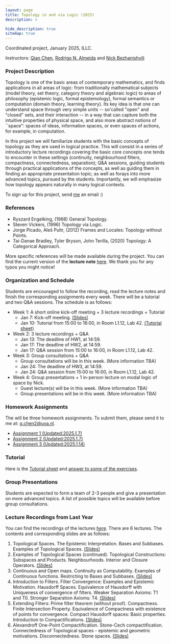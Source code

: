 ```yaml
---
layout: page
title: Topology in and via Logic (2025)
description: >

hide_description: true
sitemap: true
---
```


Coordinated project, January 2025, ILLC.

Instructors: [Qian Chen](/), [Rodrigo N. Almeida](https://rodrigonalmeida.github.io/) and [Nick Bezhanishvili](https://staff.fnwi.uva.nl/n.bezhanishvili/)

### Project Description

Topology is one of the basic areas of contemporary mathematics, and finds applications in all areas of logic: from traditionally mathematical subjects (model theory, set theory, category theory and algebraic logic) to areas of philosophy (epistemic logic, formal epistemology), formal semantics or computation (domain theory, learning theory). Its key idea is that one can understand space through very simple units -- so'called "open" and "closed" sets, and their interaction -- in a way that can capture both the intuitive properties of physical space, and also more abstract notions of ``space": spaces of ideas, information spaces, or even spaces of actions, for example, in computation.

In this project we will familiarize students with the basic concepts of topology as they are used in logical practice. This will consist in a series of introductory lecture recordings covering the basic core concepts one tends to encounter in these settings (continuity, neighbourhood filters, compactness, connectedness, separation); Q&A sessions, guiding students through practical applications of the concepts, as well as guiding them in finding an appropriate presentation topic; as well as forays into more advanced topics, pursued by the students. Importantly, we will emphasize how topology appears naturally in many logical contexts.

To sign up for this project, send [me](mailto:q.chen2@uva.nl) an email :)

### References

- Ryszard Engelking, (1968) General Topology.
- Steven Vickers, (1996) Topology via Logic.
- Jorge Picado, Aleš Pultr, (2012) Frames and Locales: Topology without Points.
- Tai-Danae Bradley, Tyler Bryson, John Terilla, (2020) Topology: A Categorical Approach.

More specific references will be made available during the project. You can find the current version of the **lecture note** [here](LectureNote_Topo.pdf). We thank you for any typos you might notice!

### Organization and Schedule

Students are encouraged to follow the recording, read the lecture notes and finish the corresponding assignments every week. There will be a tutorial and two Q&A sessions. The schedule is as follows:

- Week 1: A short online kick-off meeting + 3 lecture recordings + Tutorial
  - Jan 7: Kick-off meeting. [(Slides)](/teaching/Topo-2025-kickoff-meeting.pdf)
  - Jan 10: Tutorial from 15:00 to 16:00, in Room L1.12, Lab 42. [(Tutorial sheet)](/Teaching/Topo-Tutorial-1.pdf)
- Week 2: 3 lecture recordings + Q&A 
  - Jan 13: The deadline of HW1, at 14:59.
  - Jan 17: The deadline of HW2, at 14:59.
  - Jan 17: Q&A session from 15:00 to 16:00, in Room L1.12, Lab 42. 
- Week 3: Group consultations + Q&A 
  - Group consultations will be in this week. (More information TBA)
  - Jan 24: The deadline of HW3, at 14:59.
  - Jan 24: Q&A session from 15:00 to 16:00, in Room L1.12, Lab 42. 
- Week 4: Group presentations + 1 in-person lecture on modal logic of space by Nick.
  - Guest lecture(s) will be in this week. (More information TBA)
  - Group presentations will be in this week. (More information TBA)

### Homework Assignments

The will be three homework assignments. To submit them, please send it to me at: [q.chen2@uva.nl](mailto:q.chen2@uva.nl).

- [Assignment 1 (Updated:2025.1.7)](/Teaching/Topo-HW1.pdf)
- [Assignment 2 (Updated:2025.1.7)](/Teaching/Topo-HW2.pdf)
- [Assignment 3 (Updated:2025.1.14)](/Teaching/Topo-HW3.pdf)

### Tutorial

Here is the [Tutorial sheet](/Teaching/Topo-Tutorial-1.pdf) and [answer to some of the exercises](/Teaching/Topo-Tutorial-1-answer.pdf).

### Group Presentations

Students are expected to form a team of 2-3 people and give a presentation on more advanced topics. A list of possible topics will be available before group consultations. 

### Lecture Recordings from Last Year

You can find the recordings of the lectures [here](https://surfdrive.surf.nl/files/index.php/s/wxqktkNsLD640D6). There are 6 lectures. The contents and corresponding slides are as follows:

1. Topological Spaces. The Epistemic Interpretation. Bases and Subbases. Examples of Topological Spaces. [(Slides)](/teaching/Lecture-1-2024.pdf)
2. Examples of Topological Spaces (continued). Topological Constructions: Subspaces and Products. Neighbourhoods. Interior and Closure Operators. [(Slides)](/teaching/Lecture-2-2024.pdf)
3. Continuous and Open maps. Continuity as Computability. Examples of Continuous functions. Restricting to Bases and Subbases. [(Slides)](/teaching/Lecture-3-2024.pdf)
4. Introduction to Filters. Filter Convergence: Examples and Epistemic Motivation. Hausdorff Spaces. Equivalence of Hausdorff with Uniqueness of convergence of filters. Weaker Separation Axioms: T1 and T0. Stronger Separation Axioms: T4. [(Slides)](/teaching/Lecture-4-2024.pdf)
5. Extending Filters: Prime filter theorem (without proof). Compactness. Finite Intersection Property. Equivalence of Compactness with existence of points for convergence. Compact Hausdorff spaces: Basic properties. Introduction to Compactifications. [(Slides)](/teaching/Lecture-5-2024.pdf)
6. Alexandroff One-Point Compactification. Stone-Cech compactification. Connectedness of Topological spaces - epistemic and geometric motivations. Disconnectedness. Stone spaces. [(Slides)](/teaching/Lecture-6-2024.pdf)